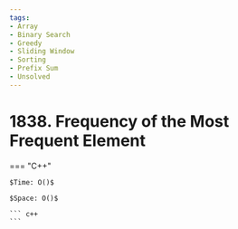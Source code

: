 ```yaml
---
tags:
- Array
- Binary Search
- Greedy
- Sliding Window
- Sorting
- Prefix Sum
- Unsolved
---
```



# 1838. Frequency of the Most Frequent Element

=== "C++"

    $Time: O()$

    $Space: O()$

    ``` c++
    ```